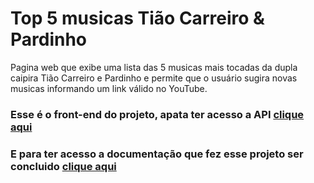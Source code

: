 # Top 5 musicas Tião Carreiro & Pardinho
Pagina web que exibe uma lista das 5 musicas mais tocadas da dupla caipira Tião Carreiro e Pardinho e permite que o usuário sugira novas musicas informando um link válido no YouTube.

### Esse é o front-end do projeto, apata ter acesso a API [clique aqui](https://github.com/CandidoRPNeto/top-five-songs-api#)
### E para ter acesso a documentação que fez esse projeto ser concluido [clique aqui](https://docs.google.com/document/d/1vACHjs0kJnu2AlwZyGqdHVVEOsl0eEGDQH5MzY7Pfy4/edit?usp=sharing)
